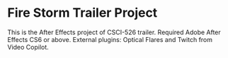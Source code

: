 # Fire Storm Trailer Project
This is the After Effects project of CSCI-526 trailer.
Required Adobe After Effects CS6 or above.
External plugins: Optical Flares and Twitch from Video Copilot.
